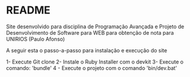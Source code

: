 

# README

Site desenvolvido para disciplina de Programação Avançada e Projeto de Desenvolvimento de Software para WEB para obtenção de nota para UNIRIOS (Paulo Afonso)

A seguir esta o passo-a-passo para instalação e execução do site

1- Execute Git clone
2- Instale o Ruby Installer com o devkit
3- Execute o comando: 'bundle'
4 - Execute o projeto com o comando 'bin/dev.bat'
